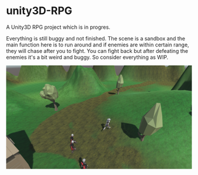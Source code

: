 # unity3D-RPG
A Unity3D RPG project which is in progres. 

Everything is still buggy and not finished. The scene is a sandbox and the main function here is to run around and if enemies are within certain range, they will chase after you to fight. You can fight back but after defeating the enemies it's a bit weird and buggy. So consider everything as WIP.

<p align="center">
  <img src="https://github.com/ngol0/unity3D-RPG/blob/main/image-cover.png" width="1920" title="gameplay screenshot">
</p>
